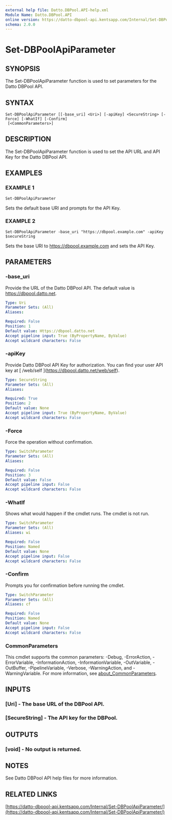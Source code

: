 ```yaml
---
external help file: Datto.DBPool.API-help.xml
Module Name: Datto.DBPool.API
online version: https://datto-dbpool-api.kentsapp.com/Internal/Set-DBPoolApiParameter/
schema: 2.0.0
---
```


# Set-DBPoolApiParameter

## SYNOPSIS
The Set-DBPoolApiParameter function is used to set parameters for the Datto DBPool API.

## SYNTAX

```
Set-DBPoolApiParameter [[-base_uri] <Uri>] [-apiKey] <SecureString> [-Force] [-WhatIf] [-Confirm]
 [<CommonParameters>]
```

## DESCRIPTION
The Set-DBPoolApiParameter function is used to set the API URL and API Key for the Datto DBPool API.

## EXAMPLES

### EXAMPLE 1
```
Set-DBPoolApiParameter
```

Sets the default base URI and prompts for the API Key.

### EXAMPLE 2
```
Set-DBPoolApiParameter -base_uri "https://dbpool.example.com" -apiKey $secureString
```

Sets the base URI to https://dbpool.example.com and sets the API Key.

## PARAMETERS

### -base_uri
Provide the URL of the Datto DBPool API.
The default value is https://dbpool.datto.net.

```yaml
Type: Uri
Parameter Sets: (All)
Aliases:

Required: False
Position: 1
Default value: Https://dbpool.datto.net
Accept pipeline input: True (ByPropertyName, ByValue)
Accept wildcard characters: False
```

### -apiKey
Provide Datto DBPool API Key for authorization.
You can find your user API key at \[ /web/self \](https://dbpool.datto.net/web/self).

```yaml
Type: SecureString
Parameter Sets: (All)
Aliases:

Required: True
Position: 2
Default value: None
Accept pipeline input: True (ByPropertyName, ByValue)
Accept wildcard characters: False
```

### -Force
Force the operation without confirmation.

```yaml
Type: SwitchParameter
Parameter Sets: (All)
Aliases:

Required: False
Position: 3
Default value: False
Accept pipeline input: False
Accept wildcard characters: False
```

### -WhatIf
Shows what would happen if the cmdlet runs.
The cmdlet is not run.

```yaml
Type: SwitchParameter
Parameter Sets: (All)
Aliases: wi

Required: False
Position: Named
Default value: None
Accept pipeline input: False
Accept wildcard characters: False
```

### -Confirm
Prompts you for confirmation before running the cmdlet.

```yaml
Type: SwitchParameter
Parameter Sets: (All)
Aliases: cf

Required: False
Position: Named
Default value: None
Accept pipeline input: False
Accept wildcard characters: False
```

### CommonParameters
This cmdlet supports the common parameters: -Debug, -ErrorAction, -ErrorVariable, -InformationAction, -InformationVariable, -OutVariable, -OutBuffer, -PipelineVariable, -Verbose, -WarningAction, and -WarningVariable. For more information, see [about_CommonParameters](http://go.microsoft.com/fwlink/?LinkID=113216).

## INPUTS

### [Uri] - The base URL of the DBPool API.
### [SecureString] - The API key for the DBPool.
## OUTPUTS

### [void] - No output is returned.
## NOTES
See Datto DBPool API help files for more information.

## RELATED LINKS

[https://datto-dbpool-api.kentsapp.com/Internal/Set-DBPoolApiParameter/](https://datto-dbpool-api.kentsapp.com/Internal/Set-DBPoolApiParameter/)

